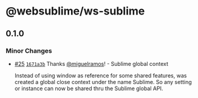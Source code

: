 # @websublime/ws-sublime

## 0.1.0

### Minor Changes

- [#25](https://github.com/websublime/sublime-sdk/pull/25) [`1671a3b`](https://github.com/websublime/sublime-sdk/commit/1671a3b689c6afbbcc89cf5d8ac7b02cecaa0d80) Thanks [@miguelramos](https://github.com/miguelramos)! - Sublime global context

  Instead of using window as reference for some shared features, was created a global close context under
  the name Sublime. So any setting or instance can now be shared thru the Sublime global API.
